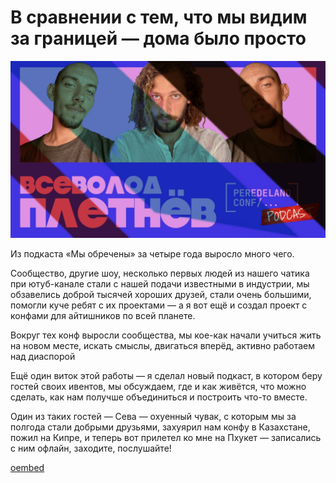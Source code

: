 # В сравнении с тем, что мы видим за границей — дома было просто 

![preview](./preview.jpg)

Из подкаста «Мы обречены» за четыре года выросло много чего.

Сообщество, другие шоу, несколько первых людей из нашего чатика при ютуб-канале стали с нашей подачи известными в индустрии, мы обзавелись доброй тысячей хороших друзей, стали очень большими, помогли куче ребят с их проектами — а я вот ещё и создал проект с конфами для айтишников по всей планете.

Вокруг тех конф выросли сообщества, мы кое-как начали учиться жить на новом месте, искать смыслы, двигаться вперёд, активно работаем над диаспорой

Ещё один виток этой работы — я сделал новый подкаст, в котором беру гостей своих ивентов, мы обсуждаем, где и как живётся, что можно сделать, как нам получше объединиться и построить что-то вместе.

Один из таких гостей — Сева — охуенный чувак, с которым мы за полгода стали добрыми друзьями, захуярил нам конфу в Казахстане, пожил на Кипре, и теперь вот прилетел ко мне на Пхукет — записались с ним офлайн, заходите, послушайте!

[oembed](https://youtu.be/nOcbMQWSYIM)
